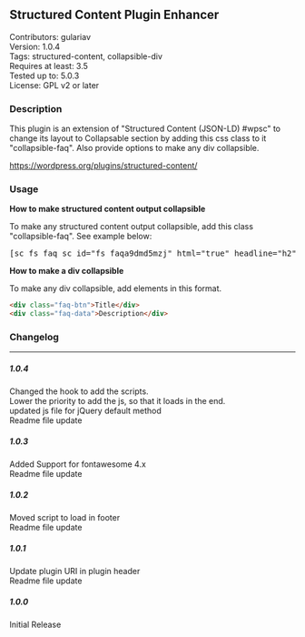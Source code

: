 ## Structured Content Plugin Enhancer

Contributors: gulariav <br/>
Version: 1.0.4 <br/>
Tags: structured-content, collapsible-div<br/>
Requires at least: 3.5<br/>
Tested up to: 5.0.3<br/>
License: GPL v2 or later<br/>


### Description
This plugin is an extension of "Structured Content (JSON-LD) #wpsc" to change its layout to Collapsable section by adding this css class to it "collapsible-faq". Also provide options to make any div collapsible. 

https://wordpress.org/plugins/structured-content/


### Usage

**How to make structured content output collapsible** 

To make any structured content output collapsible, add this class "collapsible-faq". See example below:



<pre>
[sc_fs_faq sc_id="fs_faqa9dmd5mzj" html="true" headline="h2" img="" question="Example Heading of FAQ" img_alt="" css_class="collapsible-faq" ]Lorem ipsum dolor sit amet, consectetur adipiscing elit. Sed in risus sed erat malesuada aliquet vel vel lorem. Etiam eget vehicula nisl, at imperdiet mauris. Suspendisse aliquet dictum neque id condimentum.[/sc_fs_faq]
</pre>


**How to make a div collapsible**

To make any div collapsible, add elements in this format.

```html
<div class="faq-btn">Title</div>
<div class="faq-data">Description</div>
```



### Changelog
--------

##### 1.0.4
Changed the hook to add the scripts.<br/>
Lower the priority to add the js, so that it loads in the end.<br/>
updated js file for jQuery default method<br/>
Readme file update

##### 1.0.3
Added Support for fontawesome 4.x<br/>
Readme file update

##### 1.0.2
Moved script to load in footer<br/>
Readme file update

##### 1.0.1
Update plugin URI in plugin header<br/>
Readme file update

##### 1.0.0
Initial Release<br/>
